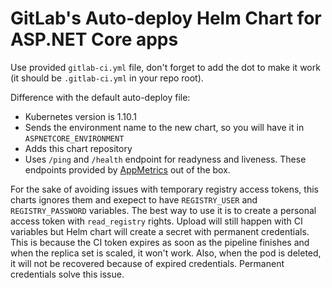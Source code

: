 # GitLab's Auto-deploy Helm Chart for ASP.NET Core apps

Use provided `gitlab-ci.yml` file, don't forget to add the dot to make it work (it should be `.gitlab-ci.yml` in your repo root).

Difference with the default auto-deploy file:
 - Kubernetes version is 1.10.1
 - Sends the environment name to the new chart, so you will have it in `ASPNETCORE_ENVIRONMENT`
 - Adds this chart repository
 - Uses `/ping` and `/health` endpoint for readyness and liveness. These endpoints provided by [AppMetrics](https://www.app-metrics.io/web-monitoring/aspnet-core/health/#endpoints-provided) out of the box.

For the sake of avoiding issues with temporary registry access tokens, this charts ignores them and exepect to have `REGISTRY_USER` and `REGISTRY_PASSWORD` variables. The best way to use it is to create a personal access token with `read_registry` rights. Upload will still happen with CI variables but Helm chart will create a secret with permanent credentials. This is because the CI token expires as soon as the pipeline finishes and when the replica set is scaled, it won't work. Also, when the pod is deleted, it will not be recovered because of expired credentials. Permanent credentials solve this issue.
